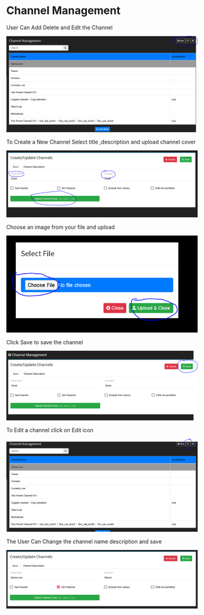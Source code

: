# Channel Management

User Can Add Delete and Edit the Channel

![](../.gitbook/assets/image%20%28143%29.png)

To Create a New Channel Select title ,description and upload channel cover

![](../.gitbook/assets/image%20%28153%29.png)

Choose an image from your file and upload

![](../.gitbook/assets/image%20%28253%29.png)

Click Save to save the channel

![](../.gitbook/assets/image%20%2834%29.png)

To Edit a channel click on Edit icon

![](../.gitbook/assets/image%20%28202%29%20%281%29.png)

The User Can Change the channel name description and save

![](../.gitbook/assets/image%20%2848%29%20%282%29.png)

